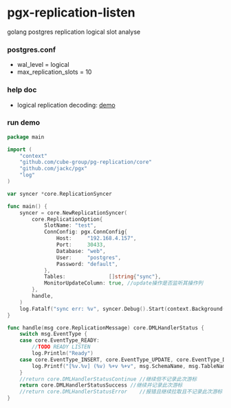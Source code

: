 # pgx-replication-listen
golang postgres replication logical slot analyse

### postgres.conf
* wal_level = logical
* max_replication_slots = 10

### help doc
* logical replication decoding: [demo](https://www.postgresql.org/docs/current/logicaldecoding-example.html)

### run demo
```go
package main

import (
	"context"
	"github.com/cube-group/pg-replication/core"
	"github.com/jackc/pgx"
	"log"
)

var syncer *core.ReplicationSyncer

func main() {
	syncer = core.NewReplicationSyncer(
		core.ReplicationOption{
			SlotName: "test",
			ConnConfig: pgx.ConnConfig{
				Host:     "192.168.4.157",
				Port:     30433,
				Database: "web",
				User:     "postgres",
				Password: "default",
			},
			Tables:              []string{"sync"},
			MonitorUpdateColumn: true, //update操作是否监听其操作列
		},
		handle,
	)
	log.Fatalf("sync err: %v", syncer.Debug().Start(context.Background()))
}

func handle(msg core.ReplicationMessage) core.DMLHandlerStatus {
	switch msg.EventType {
	case core.EventType_READY:
		//TODO READY LISTEN
		log.Println("Ready")
	case core.EventType_INSERT, core.EventType_UPDATE, core.EventType_DELETE:
		log.Printf("[%v.%v] (%v) %+v %+v", msg.SchemaName, msg.TableName, msg.EventType, msg.Columns, msg.Body)
	}
	//return core.DMLHandlerStatusContinue //继续但不记录此次游标
	return core.DMLHandlerStatusSuccess //继续并记录此次游标
	//return core.DMLHandlerStatusError    //报错且继续拉取且不记录此次游标
}


```